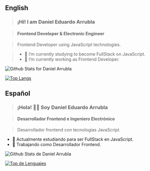 ## English
>### ¡Hi! I am Daniel Eduardo Arrubla 

>#### Frontend Developer & Electronic Engineer

>Frontend Developer using JavaScript technologies.

>- 🌱 I’m currently studying to become FullStack on JavaScript.
>- 🔭 I’m currently working as Frontend Developer.

![Github Stats for Daniel Arrubla](https://github-readme-stats.vercel.app/api?username=darrubla&show_icons=true&hide_border=true&theme=tokyonight)

[![Top Langs](https://github-readme-stats.vercel.app/api/top-langs/?username=darrubla&layout=compact)](https://github.com/darrubla)


## Español
>### ¡Hola! 👋🏽 Soy Daniel Eduardo Arrubla 

>#### Desarrollador Frontend e Ingeniero Electrónico

>Desarrollador frontend con tecnologías JavaScript.

- 🌱 Actualmente estudiando para ser FullStack en JavaScript.
- 🔭 Trabajando como Desarrollador Frontend.

![Github Stats de Daniel Arrubla](https://github-readme-stats.vercel.app/api?username=darrubla&show_icons=true&hide_border=true&theme=tokyonight)


[![Top de Lenguajes](https://github-readme-stats.vercel.app/api/top-langs/?username=darrubla&layout=compact)](https://github.com/darrubla)
<!--
**darrubla/darrubla** is a ✨ _special_ ✨ repository because its `README.md` (this file) appears on your GitHub profile.

Here are some ideas to get you started:

- 🔭 I’m currently working on ...
- 🌱 I’m currently learning ...
- 👯 I’m looking to collaborate on ...
- 🤔 I’m looking for help with ...
- 💬 Ask me about ...
- 📫 How to reach me: ...
- 😄 Pronouns: ...
- ⚡ Fun fact: ...
-->
